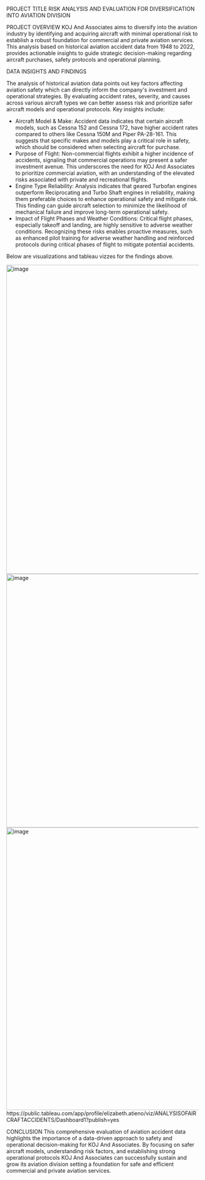 PROJECT TITLE
RISK ANALYSIS AND EVALUATION FOR DIVERSIFICATION INTO AVIATION DIVISION

PROJECT OVERVIEW
KOJ And Associates aims to diversify into the aviation industry by identifying and acquiring aircraft with minimal operational risk to establish a robust foundation for commercial and private aviation services. This analysis based on historical aviation accident data from 1948 to 2022, provides actionable insights to guide strategic decision-making regarding aircraft purchases, safety protocols and operational planning.

DATA INSIGHTS AND FINDINGS

The analysis of historical aviation data points out key factors affecting aviation safety which can directly inform the company's investment and operational strategies. By evaluating accident rates, severity, and causes across various aircraft types we can better assess risk and prioritize safer aircraft models and operational protocols.
Key insights include:
- Aircraft Model & Make: Accident data indicates that certain aircraft models, such as Cessna 152 and Cessna 172, have higher accident rates compared to others like Cessna 150M and Piper PA-28-161. This suggests that specific makes and models play a critical role in safety, which should be considered when selecting aircraft for purchase.
- Purpose of Flight: Non-commercial flights exhibit a higher incidence of accidents, signaling that commercial operations may present a safer investment avenue. This underscores the need for KOJ And Associates to prioritize commercial aviation, with an understanding of the elevated risks associated with private and recreational flights.
- Engine Type Reliability: Analysis indicates that geared Turbofan engines outperform Reciprocating and Turbo Shaft engines in reliability, making them preferable choices to enhance operational safety and mitigate risk. This finding can guide aircraft selection to minimize the likelihood of mechanical failure and improve long-term operational safety.
- Impact of Flight Phases and Weather Conditions: Critical flight phases, especially takeoff and landing, are highly sensitive to adverse weather conditions. Recognizing these risks enables proactive measures, such as enhanced pilot training for adverse weather handling and reinforced protocols during critical phases of flight to mitigate potential accidents.

Below are visualizations and tableau vizzes for the findings above.

<img width="809" alt="image" src="https://github.com/user-attachments/assets/64f97035-6819-485d-9099-6c804e8da5c7">
<img width="664" alt="image" src="https://github.com/user-attachments/assets/7a78224a-0fe7-4bc4-a456-6888611c2d24">
<img width="740" alt="image" src="https://github.com/user-attachments/assets/2a517477-492e-4164-9411-571290241d74">
https://public.tableau.com/app/profile/elizabeth.atieno/viz/ANALYSISOFAIRCRAFTACCIDENTS/Dashboard1?publish=yes

CONCLUSION 
This comprehensive evaluation of aviation accident data highlights the importance of a data-driven approach to safety and operational decision-making for KOJ And Associates. By focusing on safer aircraft models, understanding risk factors, and establishing strong operational protocols KOJ And Associates can successfully sustain and grow its aviation division setting a foundation for safe and efficient commercial and private aviation services.








